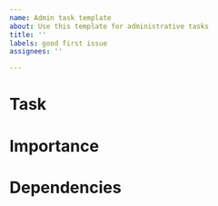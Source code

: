 ```yaml
---
name: Admin task template
about: Use this template for administrative tasks
title: ''
labels: good first issue
assignees: ''

---
```


# Task

# Importance

# Dependencies
